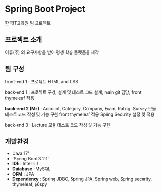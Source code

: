 # Spring Boot Project

한국IT교육원 팀 프로젝트


## 프로젝트 소개

이튜(주) 의 요구사항을 받아 평생 학습 플랫폼을 제작

## 팀 구성

front-end 1 : 프로젝트 HTML and CSS

back-end 1 : 프로젝트 구성, 설계 및 테스트 코드 설계, main git 담당, front thymeleaf 적용

**back-end 2 (Me)** : Account, Category, Company, Exam, Rating, Survey 모듈 테스트 코드 작성 및 기능 구현
                      front thymeleaf 적용
                      Spring Security 설정 및 적용
                      
back-end 3 : Lecture 모듈 테스트 코드 작성 및 기능 구현


## 개발환경
- 'Java 17'
- 'Spring Boot 3.2.1'
- **IDE** : Intellli J
- **Database** : MySQL
- **ORM** : JPA
- **Dependency** : Spring JDBC, Spring JPA, Spring web, Spring security, thymeleaf, p6spy

